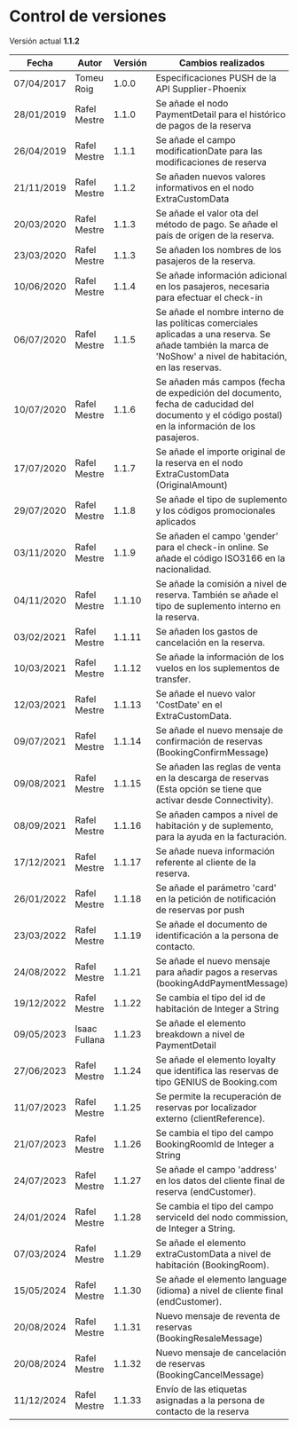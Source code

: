 # Control de versiones

<aside class="notice">Versión actual <b>1.1.2</b></aside>

Fecha | Autor | Versión | Cambios realizados
--------- | ----------- | ----------- | ----------- 
07/04/2017 | Tomeu Roig | 1.0.0 | Especificaciones PUSH de la API Supplier-Phoenix
28/01/2019 | Rafel Mestre | 1.1.0 | Se añade el nodo PaymentDetail para el histórico de pagos de la reserva
26/04/2019 | Rafel Mestre | 1.1.1 | Se añade el campo modificationDate para las modificaciones de reserva
21/11/2019 | Rafel Mestre | 1.1.2 | Se añaden nuevos valores informativos en el nodo ExtraCustomData 
20/03/2020 | Rafel Mestre | 1.1.3 | Se añade el valor ota del método de pago. Se añade el país de orígen de la reserva.
23/03/2020 | Rafel Mestre | 1.1.3 | Se añaden los nombres de los pasajeros de la reserva.
10/06/2020 | Rafel Mestre | 1.1.4 | Se añade información adicional en los pasajeros, necesaria para efectuar el check-in
06/07/2020 | Rafel Mestre | 1.1.5 | Se añade el nombre interno de las políticas comerciales aplicadas a una reserva. Se añade también la marca de 'NoShow' a nivel de habitación, en las reservas.
10/07/2020 | Rafel Mestre | 1.1.6 | Se añaden más campos (fecha de expedición del documento, fecha de caducidad del documento y el código postal) en la información de los pasajeros.
17/07/2020 | Rafel Mestre | 1.1.7 | Se añade el importe original de la reserva en el nodo ExtraCustomData (OriginalAmount)
29/07/2020 | Rafel Mestre | 1.1.8 | Se añade el tipo de suplemento y los códigos promocionales aplicados
03/11/2020 | Rafel Mestre | 1.1.9 | Se añaden el campo 'gender' para el check-in online. Se añade el código ISO3166 en la nacionalidad.
04/11/2020 | Rafel Mestre | 1.1.10 | Se añade la comisión a nivel de reserva. También se añade el tipo de suplemento interno en la reserva.
03/02/2021 | Rafel Mestre | 1.1.11 | Se añaden los gastos de cancelación en la reserva.
10/03/2021 | Rafel Mestre | 1.1.12 | Se añade la información de los vuelos en los suplementos de transfer.
12/03/2021 | Rafel Mestre | 1.1.13 | Se añade el nuevo valor 'CostDate' en el ExtraCustomData.
09/07/2021 | Rafel Mestre | 1.1.14 | Se añade el nuevo mensaje de confirmación de reservas (BookingConfirmMessage)
09/08/2021 | Rafel Mestre | 1.1.15 | Se añaden las reglas de venta en la descarga de reservas (Esta opción se tiene que activar desde Connectivity).
08/09/2021 | Rafel Mestre | 1.1.16 | Se añaden campos a nivel de habitación y de suplemento, para la ayuda en la facturación.
17/12/2021 | Rafel Mestre | 1.1.17 | Se añade nueva información referente al cliente de la reserva.
26/01/2022 | Rafel Mestre | 1.1.18 | Se añade el parámetro 'card' en la petición de notificación de reservas por push
23/03/2022 | Rafel Mestre | 1.1.19 | Se añade el documento de identificación a la persona de contacto.
24/08/2022 | Rafel Mestre | 1.1.21 | Se añade el nuevo mensaje para añadir pagos a reservas (bookingAddPaymentMessage)
19/12/2022 | Rafel Mestre | 1.1.22 | Se cambia el tipo del id de habitación de Integer a String
09/05/2023 | Isaac Fullana | 1.1.23 | Se añade el elemento breakdown a nivel de PaymentDetail
27/06/2023 | Rafel Mestre | 1.1.24 | Se añade el elemento loyalty que identifica las reservas de tipo GENIUS de Booking.com
11/07/2023 | Rafel Mestre | 1.1.25 | Se permite la recuperación de reservas por localizador externo (clientReference).
21/07/2023 | Rafel Mestre | 1.1.26 | Se cambia el tipo del campo BookingRoomId de Integer a String
24/07/2023 | Rafel Mestre | 1.1.27 | Se añade el campo 'address' en los datos del cliente final de reserva (endCustomer).
24/01/2024 | Rafel Mestre | 1.1.28 | Se cambia el tipo del campo serviceId del nodo commission, de Integer a String.
07/03/2024 | Rafel Mestre | 1.1.29 | Se añade el elemento extraCustomData a nivel de habitación (BookingRoom).
15/05/2024 | Rafel Mestre | 1.1.30 | Se añade el elemento language (idioma) a nivel de cliente final (endCustomer).
20/08/2024 | Rafel Mestre | 1.1.31 | Nuevo mensaje de reventa de reservas (BookingResaleMessage)
20/08/2024 | Rafel Mestre | 1.1.32 | Nuevo mensaje de cancelación de reservas (BookingCancelMessage)
11/12/2024 | Rafel Mestre | 1.1.33 | Envío de las etiquetas asignadas a la persona de contacto de la reserva